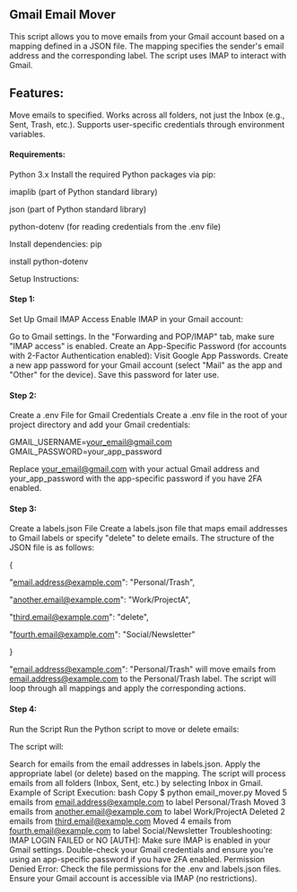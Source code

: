 ## Gmail Email Mover
This script allows you to move emails from your Gmail account based on a mapping defined in a JSON file. The mapping specifies the sender's email address and the corresponding label. The script uses IMAP to interact with Gmail.

## Features: 
Move emails to specified. Works across all folders, not just the Inbox (e.g., Sent, Trash, etc.). Supports user-specific credentials through environment variables. 
#### Requirements: 
Python 3.x 
Install the required Python packages via pip: 

imaplib (part of Python standard library) 

json (part of Python standard library) 

python-dotenv (for reading credentials from the .env file) 

Install dependencies: pip 

install python-dotenv 

Setup Instructions: 


#### Step 1: 
Set Up Gmail IMAP Access Enable IMAP in your Gmail account:

Go to Gmail settings. In the "Forwarding and POP/IMAP" tab, make sure "IMAP access" is enabled. Create an App-Specific Password (for accounts with 2-Factor Authentication enabled): Visit Google App Passwords. Create a new app password for your Gmail account (select "Mail" as the app and "Other" for the device). Save this password for later use. 

#### Step 2: 
Create a .env File for Gmail Credentials Create a .env file in the root of your project directory and add your Gmail credentials:

GMAIL_USERNAME=your_email@gmail.com 
GMAIL_PASSWORD=your_app_password 

Replace your_email@gmail.com with your actual Gmail address and your_app_password with the app-specific password if you have 2FA enabled.

#### Step 3: 
Create a labels.json File Create a labels.json file that maps email addresses to Gmail labels or specify "delete" to delete emails. The structure of the JSON file is as follows:

{ 

"email.address@example.com": "Personal/Trash", 

 "another.email@example.com": "Work/ProjectA", 
  
  "third.email@example.com": "delete", 
  
  "fourth.email@example.com": "Social/Newsletter" 
  
} 

"email.address@example.com": "Personal/Trash" will move emails from email.address@example.com to the Personal/Trash label. The script will loop through all mappings and apply the corresponding actions. 

#### Step 4: 
Run the Script Run the Python script to move or delete emails:

The script will:

Search for emails from the email addresses in labels.json. Apply the appropriate label (or delete) based on the mapping. The script will process emails from all folders (Inbox, Sent, etc.) by selecting Inbox in Gmail. Example of Script Execution: bash Copy $ python email_mover.py Moved 5 emails from email.address@example.com to label Personal/Trash Moved 3 emails from another.email@example.com to label Work/ProjectA Deleted 2 emails from third.email@example.com Moved 4 emails from fourth.email@example.com to label Social/Newsletter Troubleshooting: IMAP LOGIN FAILED or NO [AUTH]: Make sure IMAP is enabled in your Gmail settings. Double-check your Gmail credentials and ensure you're using an app-specific password if you have 2FA enabled. Permission Denied Error: Check the file permissions for the .env and labels.json files. Ensure your Gmail account is accessible via IMAP (no restrictions).
